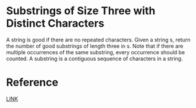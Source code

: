 # Substrings of Size Three with Distinct Characters
A string is good if there are no repeated characters.
Given a string s​​​​​, return the number of good substrings of length three in s​​​​​​.
Note that if there are multiple occurrences of the same substring, every occurrence should be counted.
A substring is a contiguous sequence of characters in a string.

# Reference
[LINK](https://leetcode.com/problems/substrings-of-size-three-with-distinct-characters/description/?envType=problem-list-v2&envId=sliding-window)